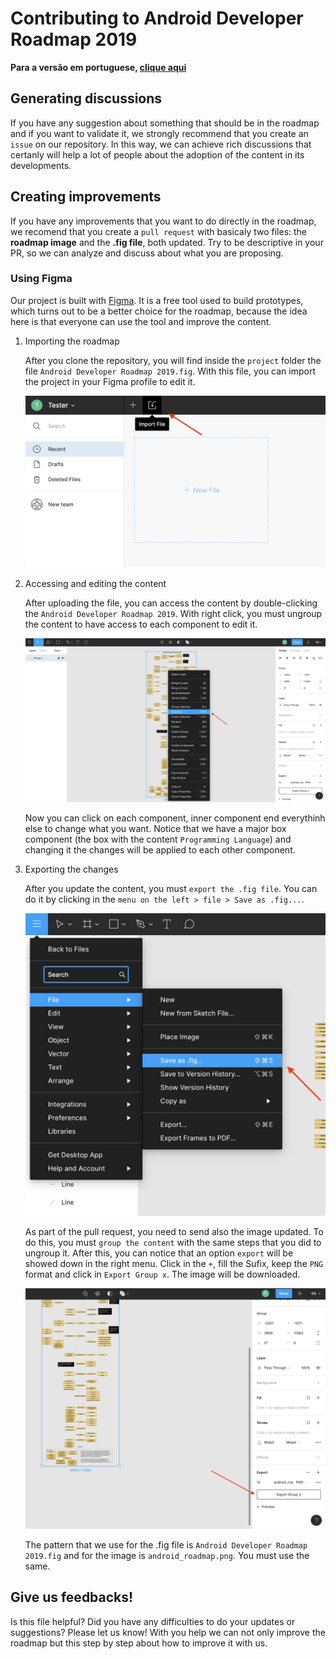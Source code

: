 # Contributing to Android Developer Roadmap 2019

**Para a versão em portuguese, [clique aqui](./contributing_pt_br.md)**

## Generating discussions

If you have any suggestion about something that should be in the roadmap and if you want to validate it, we strongly recommend that you create an `issue` on our repository. In this way, we can achieve rich discussions that certanly will help a lot of people about the adoption of the content in its developments.

## Creating improvements

If you have any improvements that you want to do directly in the roadmap, we recomend that you create a `pull request` with basicaly two files: the **roadmap image** and the **.fig file**, both updated. Try to be descriptive in your PR, so we can analyze and discuss about what you are proposing. 

### Using Figma

Our project is built with [Figma](https://www.figma.com/). It is a free tool used to build prototypes, which turns out to be a better choice for the roadmap, because the idea here is that everyone can use the tool and improve the content.

1. Importing the roadmap

    After you clone the repository, you will find inside the `project` folder the file `Android Developer Roadmap 2019.fig`. With this file, you can import the project in your Figma profile to edit it.

    ![How to import a .fig file in Figma](./importing_project.png)

2. Accessing and editing the content

    After uploading the file, you can access the content by double-clicking the `Android Developer Roadmap 2019`. With right click, you must ungroup the content to have access to each component to edit it.

    ![Ungroup the content](./ungroup_content.png)

    Now you can click on each component, inner component end everythinh else to change what you want. Notice that we have a major box component (the box with the content `Programming Language`) and changing it the changes will be applied to each other component.

3. Exporting the changes

    After you update the content, you must `export the .fig file`. You can do it by clicking in the `menu on the left > file > Save as .fig...`.

    ![Exporting the .fig file](./exporting_fig_file.png)

    As part of the pull request, you need to send also the image updated. To do this, you must `group the content` with the same steps that you did to ungroup it. After this, you can notice that an option `export` will be showed down in the right menu. Click in the `+`, fill the Sufix, keep the `PNG` format and click in `Export Group x`. The image will be downloaded.

    ![Exporting the image](./exporting_image.png)

    The pattern that we use for the .fig file is `Android Developer Roadmap 2019.fig` and for the image is `android_roadmap.png`. You must use the same.

## Give us feedbacks!

Is this file helpful? Did you have any difficulties to do your updates or suggestions? Please let us know! With you help we can not only improve the roadmap but this step by step about how to improve it with us.